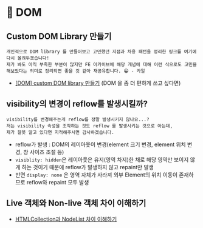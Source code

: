 # 📝 DOM

## Custom DOM Library 만들기

```plaintext
개인적으로 DOM library 를 만들어보고 고민했던 지점과 차용 패턴을 정리한 링크를 여기에 다시 올려두겠습니다!
제가 봐도 아직 부족한 부분이 많지만 FE 아카이브에 해당 개념에 대해 이런 식으로도 고민을 해보았다는 의미로 정리되면 좋을 것 같아 재공유합니다. 😀 - 카일
```

- [[DOM] custom DOM library 만들기](https://velog.io/@mkitigy/DOM-custom-DOM-library-%EB%A7%8C%EB%93%A4%EA%B8%B0) (DOM 을 좀 더 편하게 쓰고 싶다면)

## visibility의 변경이 reflow를 발생시킬까?

```plaintext
visibility를 변경해주는게 reflow를 정말 발생시키지 않나요...?
저는 visibility 속성을 조작하는 것도 reflow 를 발생시키는 것으로 아는데,
제가 잘못 알고 있다면 지적해주시면 감사하겠습니다.
```

- reflow가 발생 : DOM의 레이아웃이 변경(element 크기 변경, element 위치 변경, 창 사이즈 조절 등)
- `visiblity: hidden`은 레이아웃은 유지(영역 차지)한 채로 해당 영역만 보이지 않게 하는 것이기 때문에 reflow가 발생하지 않고 repaint만 발생
- 반면 `display: none` 은 영역 자체가 사라져 외부 Element의 위치 이동이 존재하므로 reflow와 repaint 모두 발생

## Live 객체와 Non-live 객체 차이 이해하기

- [HTMLCollection과 NodeList 차이 이해하기](https://yung-developer.tistory.com/79)
